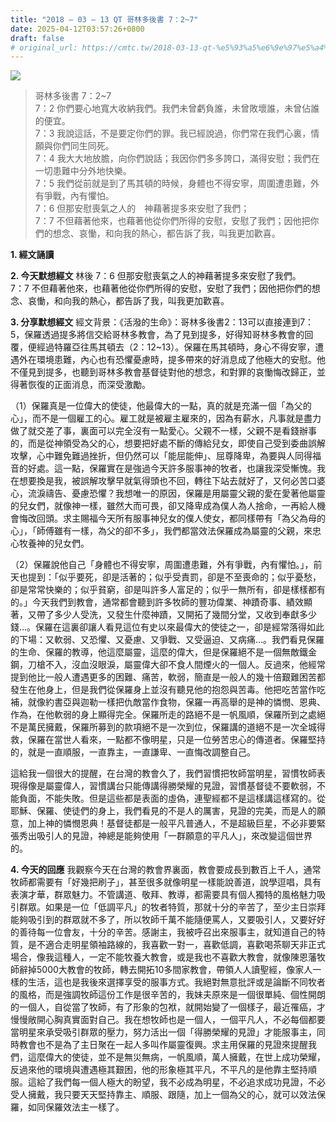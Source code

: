 ```yaml
---
title: "2018 – 03 – 13 QT 哥林多後書 7：2~7"
date: 2025-04-12T03:57:26+0800
draft: false
# original_url: https://cmtc.tw/2018-03-13-qt-%e5%93%a5%e6%9e%97%e5%a4%9a%e5%be%8c%e6%9b%b8-7%ef%bc%9a27
---
```


![](/images/qt.jpg)
> 哥林多後書 7：2\~7  
> 7：2 你們要心地寬大收納我們。我們未曾虧負誰，未曾敗壞誰，未曾佔誰的便宜。  
> 7：3 我說這話，不是要定你們的罪。我已經說過，你們常在我們心裏，情願與你們同生同死。  
> 7：4 我大大地放膽，向你們說話；我因你們多多誇口，滿得安慰；我們在一切患難中分外地快樂。  
> 7：5 我們從前就是到了馬其頓的時候，身體也不得安寧，周圍遭患難，外有爭戰，內有懼怕。  
> 7：6 但那安慰喪氣之人的　神藉著提多來安慰了我們；  
> 7：7 不但藉著他來，也藉著他從你們所得的安慰，安慰了我們；因他把你們的想念、哀慟，和向我的熱心，都告訴了我，叫我更加歡喜。

**1. 經文誦讀**

**2.  今天默想經文**
林後 7：6 但那安慰喪氣之人的神藉著提多來安慰了我們。  
7：7 不但藉著他來，也藉著他從你們所得的安慰，安慰了我們；因他把你們的想念、哀慟，和向我的熱心，都告訴了我，叫我更加歡喜。

**3. 分享默想經文**
經文背景：《活潑的生命》：哥林多後書2：13可以直接連到7：5，保羅透過提多將信交給哥林多教會，為了見到提多，好得知哥林多教會的回覆，便經過特羅亞往馬其頓去（2：12\~13）。保羅在馬其頓時，身心不得安寧，遭遇外在環境患難，內心也有恐懼憂慮時，提多帶來的好消息成了他極大的安慰。他不僅見到提多，也聽到哥林多教會基督徒對他的想念，和對罪的哀慟悔改歸正，並得著恢復的正面消息，而深受激勵。

（1）保羅真是一位偉大的使徒，他最偉大的一點，真的就是充滿一個「為父的心」，而不是一個雇工的心。雇工就是被雇主雇來的，因為有薪水，凡事就是盡力做了就交差了事，裏面可以完全沒有一點愛心。父親不一樣，父親不是看錢辦事的，而是從神領受為父的心，想要把好處不斷的傳給兒女，即使自己受到委曲誤解攻擊，心中難免難過挫折，但仍然可以「能屈能伸」、屈尊降卑，為要與人同得福音的好處。這一點，保羅實在是強過今天許多服事神的牧者，也讓我深受慚愧。我在想要換是我，被誤解攻擊早就氣得頭也不回，轉往下站去就好了，又何必苦口婆心，流淚禱告、憂慮恐懼？我想唯一的原因，保羅是用屬靈父親的愛在愛著他屬靈的兒女們，就像神一樣，雖然大而可畏，卻又降卑成為僕人為人捨命，一再給人機會悔改回頭。求主賜福今天所有服事神兒女的僕人使女，都同樣帶有「為父為母的心」，「師傅雖有一樣，為父的卻不多」，我們都當效法保羅成為屬靈的父親，來忠心牧養神的兒女們。

（2）保羅說他自己「身體也不得安寧，周圍遭患難，外有爭戰，內有懼怕。」，前天也提到：「似乎要死，卻是活著的；似乎受責罰，卻是不至喪命的；似乎憂愁，卻是常常快樂的；似乎貧窮，卻是叫許多人富足的；似乎一無所有，卻是樣樣都有的。」今天我們到教會，通常都會聽到許多牧師的豐功偉業、神蹟奇事、績效顯著，又帶了多少人受洗，又發生什麼神蹟，又開拓了幾間分堂，又收到奉獻多少錢…。保羅在這裏卻讓人看見這位有史以來最偉大的使徒之一，卻是經常落得如此的下場：又軟弱、又恐懼、又憂慮、又爭戰、又受逼迫、又病痛…。我們看見保羅的生命、保羅的教導，他這麼屬靈，這麼的偉大，但是保羅絕不是一個無敵鐵金鋼，刀槍不入，沒血沒眼淚，屬靈偉大卻不食人間煙火的一個人。反過來，他經常提到他比一般人遭遇更多的困難、痛苦，軟弱，簡直是一般人的幾十倍艱難困苦都發生在他身上，但是我們從保羅身上並沒有聽見他的抱怨與苦毒。他把吃苦當作吃補，就像約書亞與迦勒一樣把仇敵當作食物，保羅一再高舉的是神的憐憫、恩典、作為，在他軟弱的身上顯得完全。保羅所走的路絕不是一帆風順，保羅所到之處絕不是萬民擁戴，保羅所募到的款項絕不是一次到位，保羅講的道絕不是一次全城得救，保羅在當世人看來，一點都不像明星，只是一位勞苦忠心的傳道者。保羅堅持的，就是一直順服，一直靠主，一直謙卑、一直悔改調整自己。

這給我一個很大的提醒，在台灣的教會久了，我們習慣把牧師當明星，習慣牧師表現得像是屬靈偉人，習慣講台只能傳講得勝榮耀的見證，習慣基督徒不要軟弱，不能負面，不能失敗。但是這些都是表面的虛偽，連聖經都不是這樣講這樣寫的。從耶穌、保羅、使徒們的身上，我們看見的不是人的厲害，見證的完美，而是人的願意，加上神的憐憫恩典！基督徒都是一般平凡普通人，不是超級巨星，不必非要緊張秀出吸引人的見證，神總是能夠使用「一群願意的平凡人」，來改變這個世界的。

**4. 今天的回應**
我觀察今天在台灣的教會界裏面，教會要成長到數百上千人，通常牧師都需要有「好幾把刷子」，甚至很多就像明星一樣能說善道，說學逗唱，具有表演才華，群眾魅力。不管講道、敬拜、教導，都需要具有個人獨特的風格魅力吸引群眾。如果是一位「低調平凡」的牧者特質，那就十分的辛苦了，至少主日崇拜能夠吸引到的群眾就不多了，所以牧師千萬不能隨便罵人，又要吸引人，又要好好的善待每一位會友，十分的辛苦。感謝主，我被呼召出來服事主，就知道自己的特質，是不適合走明星領袖路線的，我喜歡一對一，喜歡低調，喜歡喝茶聊天非正式場合，像我這種人，一定不能牧養大教會，或是我也不喜歡大教會，就像陳恩藩牧師辭掉5000大教會的牧師，轉去開拓10多間家教會，帶領人人讀聖經，像家人一樣的生活，這也是我後來選擇享受的服事方式。我絕對無意批評或是論斷不同牧者的風格，而是強調牧師這份工作是很辛苦的，我妹夫原來是一個很單純、個性開朗的一個人，自從當了牧師，有了形象的包袱，就開始變了一個樣子，最近罹癌，才慢慢敞開心胸真實面對自己。我在想牧師也是一個人，一個平凡人，不必每個都要當明星來承受吸引群眾的壓力，努力活出一個「得勝榮耀的見證」才能服事主，同時教會也不是為了主日聚在一起人多叫作屬靈復興。求主用保羅的見證來提醒我們，這麼偉大的使徒，並不是無災無病，一帆風順，萬人擁戴，在世上成功榮耀，反過來他的環境與遭遇極其艱困，他的形象極其平凡，不平凡的是他靠主堅持順服。這給了我們每一個人極大的盼望，我不必成為明星，不必追求成功見證，不必受人擁戴，我只要天天堅持靠主、順服、跟隨，加上一個為父的心，就可以效法保羅，如同保羅效法主一樣了。
